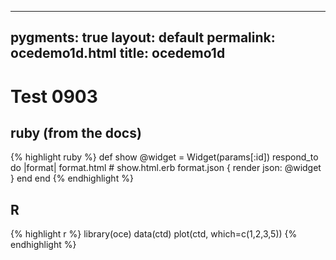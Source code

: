 <link rel="stylesheet" type="text/css" href="syntax.css">

---
pygments: true
layout: default
permalink: ocedemo1d.html
title: ocedemo1d
---

# Test 0903

## ruby (from the docs)

{% highlight ruby %}
def show
  @widget = Widget(params[:id])
  respond_to do |format|
    format.html # show.html.erb
    format.json { render json: @widget }
  end
end
{% endhighlight %}

## R

{% highlight r %}
library(oce)
data(ctd)
plot(ctd, which=c(1,2,3,5))
{% endhighlight %}



